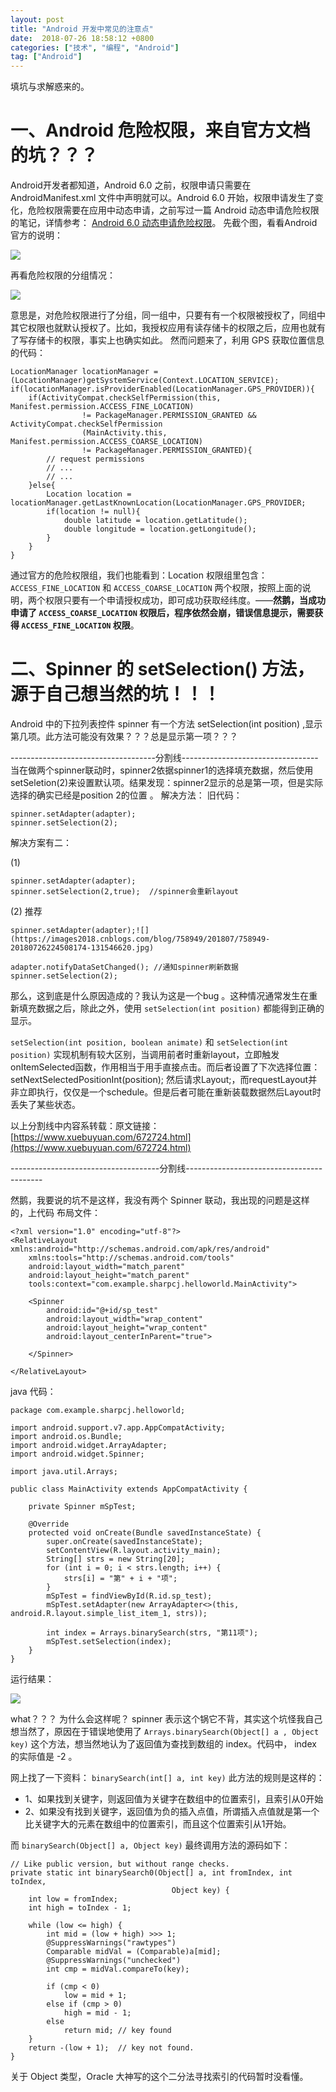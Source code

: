 ```yaml
---
layout: post
title: "Android 开发中常见的注意点"
date:  2018-07-26 18:58:12 +0800
categories: ["技术", "编程", "Android"]
tag: ["Android"]
---
```


填坑与求解惑来的。

# 一、Android 危险权限，来自官方文档的坑？？？

Android开发者都知道，Android 6.0 之前，权限申请只需要在 AndroidManifest.xml 文件中声明就可以。Android 6.0 开始，权限申请发生了变化，危险权限需要在应用中动态申请，之前写过一篇 Android 动态申请危险权限的笔记，详情参考： [Android 6.0 动态申请危险权限](https://www.cnblogs.com/joy99/p/6023247.html)。
先截个图，看看Android官方的说明：

![](/assets/images/技术/编程/Android/Android位置权限以及数组寻找索引的坑/pic1.jpg)

再看危险权限的分组情况：

![](/assets/images/技术/编程/Android/Android位置权限以及数组寻找索引的坑/pic2.jpg)

意思是，对危险权限进行了分组，同一组中，只要有有一个权限被授权了，同组中其它权限也就默认授权了。比如，我授权应用有读存储卡的权限之后，应用也就有了写存储卡的权限，事实上也确实如此。
然而问题来了，利用 GPS 获取位置信息的代码：

```
LocationManager locationManager = (LocationManager)getSystemService(Context.LOCATION_SERVICE);
if(locationManager.isProviderEnabled(LocationManager.GPS_PROVIDER)){
    if(ActivityCompat.checkSelfPermission(this, Manifest.permission.ACCESS_FINE_LOCATION)
                != PackageManager.PERMISSION_GRANTED && ActivityCompat.checkSelfPermission
                (MainActivity.this, Manifest.permission.ACCESS_COARSE_LOCATION)
                != PackageManager.PERMISSION_GRANTED){
        // request permissions
        // ...
        // ...
    }else{         
        Location location = locationManager.getLastKnownLocation(LocationManager.GPS_PROVIDER;
        if(location != null){  
            double latitude = location.getLatitude();  
            double longitude = location.getLongitude();  
        }  
    }
}
```

通过官方的危险权限组，我们也能看到：Location 权限组里包含：`ACCESS_FINE_LOCATION` 和 `ACCESS_COARSE_LOCATION` 两个权限，按照上面的说明，两个权限只要有一个申请授权成功，即可成功获取经纬度。——**然鹅，当成功申请了 `ACCESS_COARSE_LOCATION` 权限后，程序依然会崩，错误信息提示，需要获得 `ACCESS_FINE_LOCATION` 权限**。

# 二、Spinner 的 setSelection() 方法，源于自己想当然的坑！！！
Android 中的下拉列表控件 spinner 有一个方法 setSelection(int position) ,显示第几项。此方法可能没有效果？？？总是显示第一项？？？

------------------------------------分割线----------------------------------
当在做两个spinner联动时，spinner2依据spinner1的选择填充数据，然后使用setSeletion(2)来设置默认项。结果发现：spinner2显示的总是第一项，但是实际选择的确实已经是position 2的位置 。
解决方法：
旧代码：

```
spinner.setAdapter(adapter);
spinner.setSelection(2);
```

解决方案有二：

(1)

```
spinner.setAdapter(adapter);
spinner.setSelection(2,true);  //spinner会重新layout
```

(2) 推荐

```
spinner.setAdapter(adapter);![](https://images2018.cnblogs.com/blog/758949/201807/758949-20180726224508174-131546620.jpg)

adapter.notifyDataSetChanged(); //通知spinner刷新数据
spinner.setSelection(2);
```

那么，这到底是什么原因造成的？我认为这是一个bug 。这种情况通常发生在重新填充数据之后，除此之外，使用 `setSelection(int position)` 都能得到正确的显示。

`setSelection(int position, boolean animate)` 和 `setSelection(int position)` 实现机制有较大区别，当调用前者时重新layout，立即触发onItemSelected函数，作用相当于用手直接点击。而后者设置了下次选择位置：setNextSelectedPositionInt(position); 然后请求Layout;，而requestLayout并非立即执行，仅仅是一个schedule。但是后者可能在重新装载数据然后Layout时丢失了某些状态。

以上分割线中内容系转载：原文链接：[https://www.xuebuyuan.com/672724.html](https://www.xuebuyuan.com/672724.html)

-------------------------------------分割线------------------------------------------

然鹅，我要说的坑不是这样，我没有两个 Spinner 联动，我出现的问题是这样的，上代码
布局文件：

```
<?xml version="1.0" encoding="utf-8"?>
<RelativeLayout xmlns:android="http://schemas.android.com/apk/res/android"
    xmlns:tools="http://schemas.android.com/tools"
    android:layout_width="match_parent"
    android:layout_height="match_parent"
    tools:context="com.example.sharpcj.helloworld.MainActivity">

    <Spinner
        android:id="@+id/sp_test"
        android:layout_width="wrap_content"
        android:layout_height="wrap_content"
        android:layout_centerInParent="true">

    </Spinner>

</RelativeLayout>
```

java 代码：

```
package com.example.sharpcj.helloworld;

import android.support.v7.app.AppCompatActivity;
import android.os.Bundle;
import android.widget.ArrayAdapter;
import android.widget.Spinner;

import java.util.Arrays;

public class MainActivity extends AppCompatActivity {

    private Spinner mSpTest;

    @Override
    protected void onCreate(Bundle savedInstanceState) {
        super.onCreate(savedInstanceState);
        setContentView(R.layout.activity_main);
        String[] strs = new String[20];
        for (int i = 0; i < strs.length; i++) {
            strs[i] = "第" + i + "项";
        }
        mSpTest = findViewById(R.id.sp_test);
        mSpTest.setAdapter(new ArrayAdapter<>(this, android.R.layout.simple_list_item_1, strs));

        int index = Arrays.binarySearch(strs, "第11项");
        mSpTest.setSelection(index);
    }
}
```

运行结果：

![](/assets/images/技术/编程/Android/Android位置权限以及数组寻找索引的坑/pic3.jpg)

what？？？
为什么会这样呢？ spinner 表示这个锅它不背，其实这个坑怪我自己想当然了，原因在于错误地使用了 `Arrays.binarySearch(Object[] a , Object key)` 这个方法，想当然地认为了返回值为查找到数组的 index。代码中， index 的实际值是 -2 。

网上找了一下资料：
`binarySearch(int[] a, int key)` 此方法的规则是这样的：

- 1、如果找到关键字，则返回值为关键字在数组中的位置索引，且索引从0开始
- 2、如果没有找到关键字，返回值为负的插入点值，所谓插入点值就是第一个比关键字大的元素在数组中的位置索引，而且这个位置索引从1开始。

而 `binarySearch(Object[] a, Object key)` 最终调用方法的源码如下：

```
// Like public version, but without range checks.
private static int binarySearch0(Object[] a, int fromIndex, int toIndex,
                                    Object key) {
    int low = fromIndex;
    int high = toIndex - 1;

    while (low <= high) {
        int mid = (low + high) >>> 1;
        @SuppressWarnings("rawtypes")
        Comparable midVal = (Comparable)a[mid];
        @SuppressWarnings("unchecked")
        int cmp = midVal.compareTo(key);

        if (cmp < 0)
            low = mid + 1;
        else if (cmp > 0)
            high = mid - 1;
        else
            return mid; // key found
    }
    return -(low + 1);  // key not found.
}
```

关于 Object 类型，Oracle 大神写的这个二分法寻找索引的代码暂时没看懂。